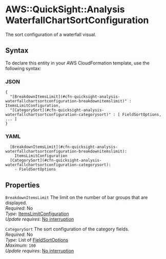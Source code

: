 # AWS::QuickSight::Analysis WaterfallChartSortConfiguration<a name="aws-properties-quicksight-analysis-waterfallchartsortconfiguration"></a>

The sort configuration of a waterfall visual\.

## Syntax<a name="aws-properties-quicksight-analysis-waterfallchartsortconfiguration-syntax"></a>

To declare this entity in your AWS CloudFormation template, use the following syntax:

### JSON<a name="aws-properties-quicksight-analysis-waterfallchartsortconfiguration-syntax.json"></a>

```
{
  "[BreakdownItemsLimit](#cfn-quicksight-analysis-waterfallchartsortconfiguration-breakdownitemslimit)" : ItemsLimitConfiguration,
  "[CategorySort](#cfn-quicksight-analysis-waterfallchartsortconfiguration-categorysort)" : [ FieldSortOptions, ... ]
}
```

### YAML<a name="aws-properties-quicksight-analysis-waterfallchartsortconfiguration-syntax.yaml"></a>

```
  [BreakdownItemsLimit](#cfn-quicksight-analysis-waterfallchartsortconfiguration-breakdownitemslimit): 
    ItemsLimitConfiguration
  [CategorySort](#cfn-quicksight-analysis-waterfallchartsortconfiguration-categorysort): 
    - FieldSortOptions
```

## Properties<a name="aws-properties-quicksight-analysis-waterfallchartsortconfiguration-properties"></a>

`BreakdownItemsLimit`  <a name="cfn-quicksight-analysis-waterfallchartsortconfiguration-breakdownitemslimit"></a>
The limit on the number of bar groups that are displayed\.  
*Required*: No  
*Type*: [ItemsLimitConfiguration](aws-properties-quicksight-analysis-itemslimitconfiguration.md)  
*Update requires*: [No interruption](https://docs.aws.amazon.com/AWSCloudFormation/latest/UserGuide/using-cfn-updating-stacks-update-behaviors.html#update-no-interrupt)

`CategorySort`  <a name="cfn-quicksight-analysis-waterfallchartsortconfiguration-categorysort"></a>
The sort configuration of the category fields\.  
*Required*: No  
*Type*: List of [FieldSortOptions](aws-properties-quicksight-analysis-fieldsortoptions.md)  
*Maximum*: `100`  
*Update requires*: [No interruption](https://docs.aws.amazon.com/AWSCloudFormation/latest/UserGuide/using-cfn-updating-stacks-update-behaviors.html#update-no-interrupt)